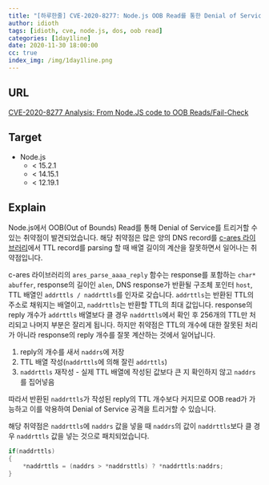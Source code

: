 ```yaml
---
title: "[하루한줄] CVE-2020-8277: Node.js OOB Read를 통한 Denial of Service"
author: idioth
tags: [idioth, cve, node.js, dos, oob read]
categories: [1day1line]
date: 2020-11-30 18:00:00
cc: true
index_img: /img/1day1line.png
---
```


## URL 

[CVE-2020-8277 Analysis: From Node.JS code to OOB Reads/Fail-Check](https://livingbeef.blogspot.com/2020/11/cve-2020-8277-analysis-from-nodejs-code.html)

## Target

- Node.js
  - < 15.2.1
  - < 14.15.1
  - < 12.19.1



## Explain

Node.js에서 OOB(Out of Bounds) Read를 통해 Denial of Service를 트리거할 수 있는 취약점이 발견되었습니다. 해당 취약점은 많은 양의 DNS record를 [c-ares 라이브러리](https://github.com/nodejs/node/blob/642174a31f7c2d3a8352002095d35a2b34c1126c/src/cares_wrap.cc)에서 TTL record를 parsing 할 때 배열 길이의 계산을 잘못하면서 일어나는 취약점입니다.

c-ares 라이브러리의 `ares_parse_aaaa_reply` 함수는 response를 포함하는 `char* abuffer`, response의 길이인 `alen`, DNS response가 반환될 구조체 포인터 `host`, TTL 배열인 `addrttls / naddrttls`를 인자로 갖습니다. `addrttls`는 반환된 TTL의 주소로 채워지는 배열이고, `naddrttls`는 반환할 TTL의 최대 값입니다. response의 reply 개수가 `addrttls` 배열보다 클 경우  `naddrttls`에서 확인 후 256개의 TTL만 처리되고 나머지 부분은 잘리게 됩니다. 하지만 취약점은 TTL의 개수에 대한 잘못된 처리가 아니라 response의 reply 개수를 잘못 계산하는 것에서 일어납니다.

1. reply의 개수를 새서 `naddrs`에 저장
2. TTL 배열 작성(`naddrttls`에 의해 잘린 `addrttls`)
3. `naddrttls` 재작성 - 실제 TTL 배열에 작성된 값보다 큰 지 확인하지 않고 `naddrs`를 집어넣음

따라서 반환된 `naddrttls`가 작성된 reply의 TTL 개수보다 커지므로 OOB read가 가능하고 이를 악용하여 Denial of Service 공격을 트리거할 수 있습니다.

해당 취약점은 `naddrttls`에 `naddrs` 값을 넣을 때 `naddrs`의 값이 `naddrttls`보다 클 경우 `naddrttls` 값을 넣는 것으로 패치되었습니다.

```c
if(naddrttls)
{
	*naddrttls = (naddrs > *naddrsttls) ? *naddrttls:naddrs;
}
```

